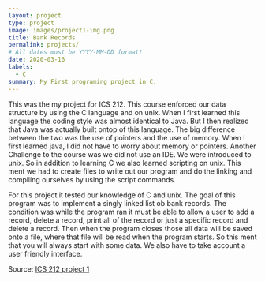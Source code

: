 ```yaml
---
layout: project
type: project
image: images/project1-img.png
title: Bank Records
permalink: projects/
# All dates must be YYYY-MM-DD format!
date: 2020-03-16
labels:
  - C
summary: My First programing project in C.
---
```


<div class="ui small rounded images">
  
</div>
This was the my project for ICS 212. This course enforced our data structure by using the C language and on unix. When I first learned this language the coding style was almost identical to Java. But I then realized that Java was actually built ontop of this language. The big difference between the two was the use of pointers and the use of memory. When I first learned java, I did not have to worry about memory or pointers. Another Challenge to the course was we did not use an IDE. We were introduced to unix. So in addition to learning C we also learned scripting on unix. This ment we had to create files to write out our program and do the linking and compiling ourselves by using the script commands. 

For this project it tested our knowledge of C and unix. The goal of this program was to implement a singly linked list ob bank records. The condition was while the program ran it must be able to allow a user to add a record, delete a record, print all of the record or just a specific record and delete a record. Then when the program closes those all data will be saved onto a file, where that file will be read when the program starts. So this ment that you will always start with some data. We also have to take account a user friendly interface.


Source: <a href="https://github.com/buccatm/ICS212-C"><i class="large github icon "></i>ICS 212 project 1</a>




